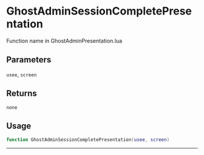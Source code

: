 # GhostAdminSessionCompletePresentation
Function name in GhostAdminPresentation.lua
## Parameters
`usee`, `screen`
## Returns
`none`
## Usage
```lua
function GhostAdminSessionCompletePresentation(usee, screen)
```
---
